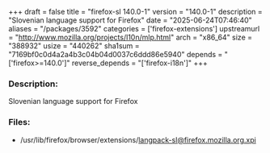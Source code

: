 +++
draft = false
title = "firefox-sl 140.0-1"
version = "140.0-1"
description = "Slovenian language support for Firefox"
date = "2025-06-24T07:46:40"
aliases = "/packages/3592"
categories = ['firefox-extensions']
upstreamurl = "http://www.mozilla.org/projects/l10n/mlp.html"
arch = "x86_64"
size = "388932"
usize = "440262"
sha1sum = "7169bf0c0d4a2a4b3c04b04d0037c6ddd86e5940"
depends = "['firefox>=140.0']"
reverse_depends = "['firefox-i18n']"
+++
### Description: 
Slovenian language support for Firefox

### Files: 
* /usr/lib/firefox/browser/extensions/langpack-sl@firefox.mozilla.org.xpi
